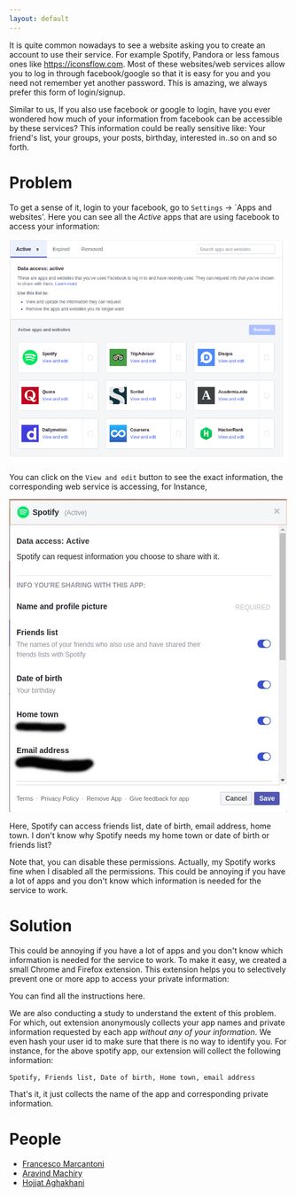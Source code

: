 ```yaml
---
layout: default
---
```


It is quite common nowadays to see a website asking you to create an account to use their service. For example Spotify, Pandora or less famous ones like https://iconsflow.com.  Most of these websites/web services allow you to log in through facebook/google so that it is easy for you and you need not remember yet another password. This is amazing, we always prefer this form of login/signup.

Similar to us, If you also use facebook or google to login, have you ever wondered how much of your information from facebook can be accessible by these services? This information could be really sensitive like: Your friend's list, your groups, your posts, birthday, interested in..so on and so forth.


# [](#problem)Problem
To get a sense of it, login to your facebook, go to `Settings` -> `Apps and websites'.
Here you can see all the *Active* apps that are using facebook to access your information:

<img src="/assets/images/allapps.png" 
			class='hidden-xs hidden-sm' style='vertical-align: center; ' />
			
You can click on the `View and edit` button to see the exact information, the corresponding web service is accessing, for Instance,

<img src="/assets/images/spotifyperm.jpg" 
			class='hidden-xs hidden-sm' style='vertical-align: center; ' />

Here, Spotify can access friends list, date of birth, email address, home town.
I don't know why Spotify needs my home town or date of birth or friends list? 

Note that, you can disable these permissions. Actually, my Spotify works fine when I disabled all the permissions. This could be annoying if you have a lot of apps and you don't know which information is needed for the service to work.

# [](#solution)Solution

This could be annoying if you have a lot of apps and you don't know which information is needed for the service to work. To make it easy, we created a small Chrome and Firefox extension. This extension helps you to selectively prevent one or more app to access your private information:

You can find all the instructions here.

We are also conducting a study to understand the extent of this problem. For which, out extension anonymously collects your app names and private information requested by each app *without any of your information*. We even hash your user id to make sure that there is no way to identify you.
For instance, for the above spotify app, our extension will collect the following information:
```
Spotify, Friends list, Date of birth, Home town, email address
```
That's it, it just collects the name of the app and corresponding private information.

# [](#people)People

*   [Francesco Marcantoni](https://seclab.cs.ucsb.edu/academic/people/)
*   [Aravind Machiry](https://machiry.github.io/)
*   [Hojjat Aghakhani](http://hojjat.me/)
